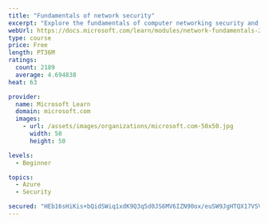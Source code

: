 ```yaml
---
title: "Fundamentals of network security"
excerpt: "Explore the fundamentals of computer networking security and monitoring."
webUrl: https://docs.microsoft.com/learn/modules/network-fundamentals-2/
type: course
price: Free
length: PT36M
ratings:
  count: 2189
  average: 4.694838
heat: 63

provider:
  name: Microsoft Learn
  domain: microsoft.com
  images:
    - url: /assets/images/organizations/microsoft.com-50x50.jpg
      width: 50
      height: 50

levels:
  - Beginner

topics:
  - Azure
  - Security

secured: "HEb16sHiKis+bQidSWiq1xdK9Q3q5d0JS6MV6IZN90ox/euSW9JgHTQX17VSVT5DoqRk7sDG6Q6GzS58LpQQeEzfy9doJQxMuHzQe7gbMPwEycYpFmyRbXwyUoqzUz44sBfTmkJ/oWHcIwZYs4QPgxGnyRjlh4Hh12gpoNZPfkHMw/hCxaQNk07vzpdmYzR2hwNAFbDn+Sg76aHyREuDqWZ90MuOhGaouIJWxB+o61g3PSW0fABx+YtfRmWajvfCCmUvb51mJjLlhHp12nc7FAvD3LpQmoifgRkbjVud6V4LgyrWXyrf7pc15BIU3z+ef5l4QPdlOnAL2PYHsSfbeLN8im41R6KsfxTP6QoCJS0wbDRXcgvLxsd4c6PrxVwZpPPWYURJQqCtTl7MmUNaoQlVEKFTM7uEEbawu7Ghf90=;FntDj/EuZUxugx6eG9iJzw=="
---
```


